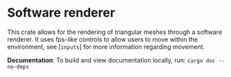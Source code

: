 # Software renderer

This crate allows for the rendering of triangular meshes through a software renderer. It uses fps-like controls to allow users to move within the environment, see [`inputs`] for more information regarding movement.

**Documentation**: To build and view documentation locally, run: ```cargo doc --no-deps```

